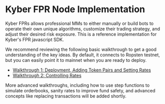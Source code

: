 # Kyber FPR Node Implementation

Kyber FPRs allows professional MMs to either manually or build bots to operate their own unique algorithms, customize their trading strategy, and adjust their desired risk exposure. This is a reference implementation for Kyber's FPR javascript SDK. 

We recommend reviewing the following basic walkthrough to get a good understanding of the key ideas. By default, it connects to Ropsten testnet, but you can easily point it to mainnet when you are ready to deploy. 

- [Walkthrough 1: Deployment, Adding Token Pairs and Setting Rates](walkthroughs/basicsWalkthrough.md)
- [Walkthrough 2: Controlling Rates](walkthroughs/walkthrough2.md)

More advanced walkthroughs, including how to use step functions to simulate orderbooks, sanity rates to improve fund safety, and advanced concepts like replacing transactions will be added shortly.

